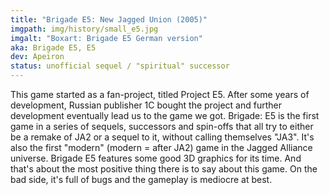 ```yaml
---
title: "Brigade E5: New Jagged Union (2005)"
imgpath: img/history/small_e5.jpg
imgalt: "Boxart: Brigade E5 German version"
aka: Brigade E5, E5 
dev: Apeiron 
status: unofficial sequel / "spiritual" successor 
---
```


This game started as a fan-project, titled Project E5. After some years of development, Russian publisher 1C bought the project and further development eventually lead us to the game we got.
Brigade: E5 is the first game in a series of sequels, successors and spin-offs that all try to either be a remake of JA2 or a sequel to it, without calling themselves "JA3". It's also the first "modern" (modern = after JA2) game in the Jagged Alliance universe.
Brigade E5 features some good 3D graphics for its time. And that's about the most positive thing there is to say about this game. On the bad side, it's full of bugs and the gameplay is mediocre at best.

